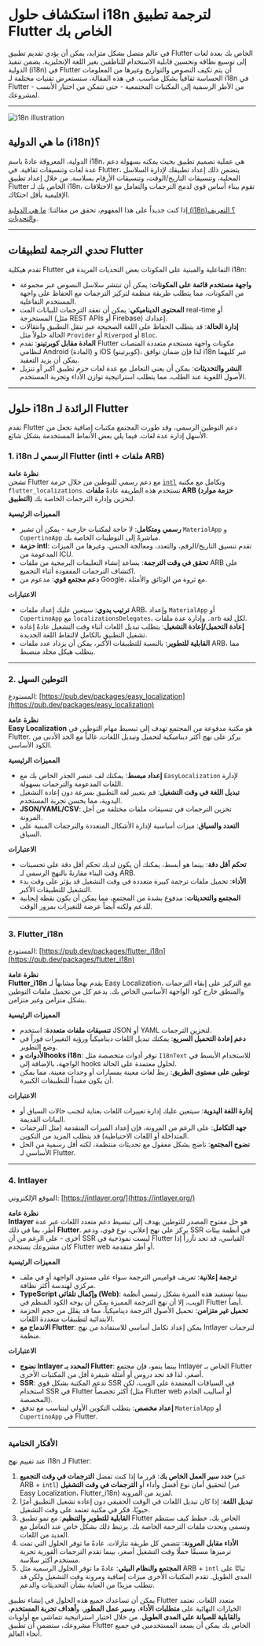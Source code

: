 # استكشاف حلول i18n لترجمة تطبيق Flutter الخاص بك

في عالم متصل بشكل متزايد، يمكن أن يؤدي تقديم تطبيق Flutter الخاص بك بعدة لغات إلى توسيع نطاقه وتحسين قابلية الاستخدام للناطقين بغير اللغة الإنجليزية. يضمن تنفيذ الدولية (i18n) في Flutter أن يتم تكيف النصوص والتواريخ وغيرها من المعلومات الحساسة ثقافياً بشكل مناسب. في هذه المقالة، سنستعرض تقنيات مختلفة لـ i18n في Flutter - من الأطر الرسمية إلى المكتبات المجتمعية - حتى تتمكن من اختيار الأنسب لمشروعك.

---

![i18n illustration](https://github.com/aymericzip/intlayer/blob/main/blog/assets/i18n.webp)

## ما هي الدولية (i18n)؟

الدولية، المعروفة عادةً باسم i18n، هي عملية تصميم تطبيق بحيث يمكنه بسهولة دعم عدة لغات وتنسيقات ثقافية. في Flutter، يتضمن ذلك إعداد تطبيقك لإدارة السلاسل المحلية، وتنسيقات التاريخ/الوقت، وتنسيقات الأرقام بسلاسة. من خلال إعداد تطبيق Flutter الخاص بك لـ i18n، تقوم ببناء أساس قوي لدمج الترجمات والتعامل مع الاختلافات الإقليمية بأقل احتكاك.

إذا كنت جديداً على هذا المفهوم، تحقق من مقالتنا: [ما هي الدولية (i18n)؟ التعريف والتحديات](https://github.com/aymericzip/intlayer/blob/main/blog/ar/what_is_internationalization.md).

---

## تحدي الترجمة لتطبيقات Flutter

تقدم هيكلية Flutter التفاعلية والمبنية على المكونات بعض التحديات الفريدة في i18n:

- **واجهة مستخدم قائمة على المكونات**: يمكن أن تنتشر سلاسل النصوص عبر مجموعة من المكونات، مما يتطلب طريقة منظمة لتركيز الترجمات مع الحفاظ على واجهة المستخدم التفاعلية.
- **المحتوى الديناميكي**: يمكن أن تعقد الترجمات للبيانات المت real-time أو المستخرجة (مثل REST APIs أو Firebase) إعدادك.
- **إدارة الحالة**: قد يتطلب الحفاظ على اللغة الصحيحة عبر تنقل التطبيق وانتقالات الحالة حلولاً مثل `Provider` أو `Riverpod` أو `Bloc`.
- **المادة مقابل كوبرتينو**: تقدم Flutter مكونات واجهة مستخدم متعددة المنصات لنظامي Android (المادة) و iOS (كوبرتينو)، لذا فإن ضمان توافق i18n عبر كليهما يمكن أن يزيد التعقيد.
- **النشر والتحديثات**: يمكن أن يعني التعامل مع عدة لغات حزم تطبيق أكبر أو تنزيل الأصول اللغوية عند الطلب، مما يتطلب استراتيجية توازن الأداء وتجربة المستخدم.

---

## حلول i18n الرائدة لـ Flutter

تقدم Flutter دعم التوطين الرسمي، وقد طورت المجتمع مكتبات إضافية تجعل من الأسهل إدارة عدة لغات. فيما يلي بعض الأنماط المستخدمة بشكل شائع.

### 1. i18n الرسمي لـ Flutter (intl + ملفات ARB)

**نظرة عامة**  
تشحن Flutter مع دعم رسمي للتوطين من خلال حزمة [`intl`](https://pub.dev/packages/intl) وتكامل مع مكتبة `flutter_localizations`. تستخدم هذه الطريقة عادةً **ملفات ARB (حزمة موارد التطبيق)** لتخزين وإدارة الترجمات الخاصة بك.

**المميزات الرئيسية**

- **رسمي ومتكامل**: لا حاجة لمكتبات خارجية - يمكن أن تشير `MaterialApp` و `CupertinoApp` مباشرةً إلى التوطينات الخاصة بك.
- **حزمة intl**: تقدم تنسيق التاريخ/الرقم، والتعدد، ومعالجة الجنس، وغيرها من الميزات المدعومة من ICU.
- **تحقق في وقت الترجمة**: يساعد إنشاء التعليمات البرمجية من ملفات ARB على اكتشاف الترجمات المفقودة أثناء التجميع.
- **دعم مجتمع قوي**: مدعوم من Google، مع ثروة من الوثائق والأمثلة.

**الاعتبارات**

- **ترتيب يدوي**: سيتعين عليك إعداد ملفات ARB، وإعداد `MaterialApp` أو `CupertinoApp` مع `localizationsDelegates`، وإدارة عدة ملفات `.arb` لكل لغة.
- **إعادة التحميل/إعادة التشغيل**: يتطلب تبديل اللغات أثناء وقت التشغيل عادةً إعادة تشغيل التطبيق بالكامل لالتقاط اللغة الجديدة.
- **القابلية للتطوير**: بالنسبة للتطبيقات الأكبر، يمكن أن يزداد عدد ملفات ARB، مما يتطلب هيكل مجلد منضبط.

---

### 2. التوطين السهل

المستودع: [https://pub.dev/packages/easy_localization](https://pub.dev/packages/easy_localization)

**نظرة عامة**  
**Easy Localization** هو مكتبة مدفوعة من المجتمع تهدف إلى تبسيط مهام التوطين في Flutter. يركز على نهج أكثر ديناميكية لتحميل وتبديل اللغات، غالباً مع الحد الأدنى من الكود الأساسي.

**المميزات الرئيسية**

- **إعداد مبسط**: يمكنك لف عنصر الجذر الخاص بك مع `EasyLocalization` لإدارة اللغات المدعومة والترجمات بسهولة.
- **تبديل اللغة في وقت التشغيل**: قم بتغيير لغة التطبيق بسرعة دون إعادة التشغيل اليدوية، مما يحسن تجربة المستخدم.
- **JSON/YAML/CSV**: تخزين الترجمات في تنسيقات ملفات مختلفة من أجل المرونة.
- **التعدد والسياق**: ميزات أساسية لإدارة الأشكال المتعددة والترجمات المبنية على السياق.

**الاعتبارات**

- **تحكم أقل دقة**: بينما هو أبسط، يمكنك أن يكون لديك تحكم أقل دقة على تحسينات وقت البناء مقارنةً بالنهج الرسمي لـ ARB.
- **الأداء**: تحميل ملفات ترجمة كبيرة متعددة في وقت التشغيل قد يؤثر على وقت بدء التشغيل للتطبيقات الأكبر.
- **المجتمع والتحديثات**: مدفوع بشدة من المجتمع، مما يمكن أن يكون نقطة إيجابية للدعم ولكنه أيضاً عرضة للتغيرات بمرور الوقت.

---

### 3. Flutter_i18n

المستودع: [https://pub.dev/packages/flutter_i18n](https://pub.dev/packages/flutter_i18n)

**نظرة عامة**  
**Flutter_i18n** يقدم نهجاً مشابهاً لـ Easy Localization، مع التركيز على إبقاء الترجمات والمنطق خارج كود الواجهة الأساسي الخاص بك. يدعم كل من تحميل ملفات التوطين بشكل متزامن وغير متزامن.

**المميزات الرئيسية**

- **تنسيقات ملفات متعددة**: استخدم JSON أو YAML لتخزين الترجمات.
- **دعم إعادة التحميل السريع**: يمكنك تبديل اللغات ديناميكياً ورؤية التغييرات فوراً في وضع التطوير.
- **الأدوات وhooks i18n**: توفر أدوات متخصصة مثل `I18nText` للاستخدام الأبسط في الواجهة، بالإضافة إلى hooks لحلول معتمدة على الحالة.
- **توطين على مستوى الطريق**: ربط لغات معينة بمسارات أو وحدات معينة، مما يمكن أن يكون مفيداً للتطبيقات الكبيرة.

**الاعتبارات**

- **إدارة اللغة اليدوية**: سيتعين عليك إدارة تغييرات اللغات بعناية لتجنب حالات السباق أو البيانات القديمة.
- **جهد التكامل**: على الرغم من المرونة، فإن إعداد الميزات المتقدمة (مثل الترجمات المتداخلة أو اللغات الاحتياطية) قد يتطلب المزيد من التكوين.
- **نضوج المجتمع**: ناضج بشكل معقول مع تحديثات منتظمة، لكنه أقل رسمية من الحل الأساسي لـ Flutter.

---

### 4. Intlayer

الموقع الإلكتروني: [https://intlayer.org/](https://intlayer.org/)

**نظرة عامة**  
**Intlayer** هو حل مفتوح المصدر للتوطين يهدف إلى تبسيط دعم متعدد اللغات عبر عدة أطر، بما في ذلك **Flutter**. يركز على نهج إعلاني، نوع قوي، ودعم SSR في أنظمة بيئات أخرى - على الرغم من أن SSR ليست نموذجية في Flutter القياسي، قد تجد تآزراً إذا كان مشروعك يستخدم Flutter web أو أطر متقدمة.

**المميزات الرئيسية**

- **ترجمة إعلانية**: تعريف قواميس الترجمة سواء على مستوى الواجهة أو في ملف مركزي لهندسة أكثر نظافة.
- **TypeScript وإكمال تلقائي (Web)**: بينما تستفيد هذه الميزة بشكل رئيسي أنظمة الويب، إلا أن نهج الترجمة المميزة يمكن أن يوجه الكود المنظم في Flutter أيضاً.
- **تحميل غير متزامن**: تحميل الأصول الترجمة ديناميكياً، مما قد يقلل من حجم الحزمة الابتدائية لتطبيقات متعددة اللغات.
- **الاندماج مع Flutter**: يمكن إعداد تكامل أساسي للاستفادة من نهج Intlayer لترجمات منظمة.

**الاعتبارات**

- **نضوج Intlayer المحدد بـ Flutter**: بينما ينمو، فإن مجتمع Intlayer الخاص بـ Flutter أصغر، لذا قد تجد دروس أو أمثلة شيفرة أقل من المكتبات الأخرى.
- **SSR**: تدعم المكتبة بشكل قوي SSR في السياقات المعتمدة على الويب، لكن استخدام SSR في Flutter أكثر تخصصاً (مثل Flutter web أو أساليب الخادم المخصصة).
- **إعداد مخصص**: يتطلب التكوين الأولي ليتناسب مع تدفق `MaterialApp` أو `CupertinoApp` في Flutter.

---

### الأفكار الختامية

عند تقييم نهج i18n لـ Flutter:

1. **حدد سير العمل الخاص بك**: قرر ما إذا كنت تفضل **الترجمات في وقت التجميع** (عبر ARB + `intl`) لتحقيق أمان نوع أفضل وأداء أو **الترجمات في وقت التشغيل** (عبر Easy Localization، Flutter_i18n) لمزيد من المرونة.
2. **تبديل اللغة**: إذا كان تبديل اللغات في الوقت الحقيقي دون إعادة تشغيل التطبيق أمرًا حيويًا، فكر في مكتبة تعتمد على وقت التشغيل.
3. **القابلية للتطوير والتنظيم**: مع نمو تطبيق Flutter الخاص بك، خطط كيف ستنظم وتسمي وتحدث ملفات الترجمة الخاصة بك. يرتبط ذلك بشكل خاص عند التعامل مع العديد من اللغات.
4. **الأداء مقابل المرونة**: تتضمن كل طريقة تنازلات. عادةً ما توفر الحلول التي تمت ترميزها مسبقًا حملًا وقت التشغيل أصغر، بينما تقدم الترجمات الفورية تجربة مستخدم أكثر سلاسة.
5. **المجتمع والنظام البيئي**: عادةً ما توفر الحلول الرسمية مثل ARB + `intl` ثباتًا على المدى الطويل. تقدم المكتبات الأخرى ميزات إضافية ومرونة وقت التشغيل ولكن قد تتطلب مزيدًا من العناية بشأن التحديثات والدعم.

يمكن أن تساعدك جميع هذه الحلول في إنشاء تطبيق Flutter متعدد اللغات. تعتمد الخيارات النهائية على **متطلبات الأداء**، و**سير عمل المطور**، و**أهداف تجربة المستخدم**، و**القابلية للصيانة على المدى الطويل**. من خلال اختيار استراتيجية تتماشى مع أولويات مشروعك، ستضمن أن تطبيق Flutter الخاص بك يمكن أن يسعد المستخدمين في جميع أنحاء العالم.
